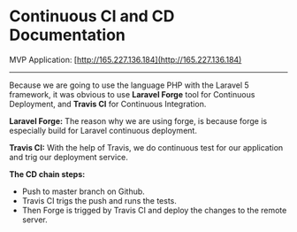 # Continuous CI and CD Documentation

MVP Application: [http://165.227.136.184](http://165.227.136.184)

---

Because we are going to use the language PHP with the Laravel 5 framework, it was obvious to use  **Laravel Forge** tool for Continuous Deployment, and **Travis CI** for Continuous Integration.

**Laravel Forge:** The reason why we are using forge, is because forge is especially build for Laravel continuous deployment.


**Travis CI:** With the help of Travis, we do continuous test for our application and trig our deployment service.    


**The CD chain steps:**

 - Push to master branch on Github.
 - Travis CI trigs the push and runs the tests.
 - Then Forge is trigged by Travis CI and deploy the changes to the remote server.

